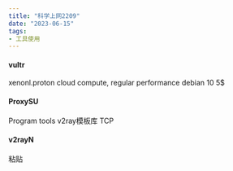 ```yaml
---
title: "科学上网2209"
date: "2023-06-15"
tags:
- 工具使用
---
```


#### vultr
xenonl.proton
cloud compute, regular performance
debian 10
5$

#### ProxySU
Program tools
v2ray模板库
TCP

#### v2rayN
粘贴

